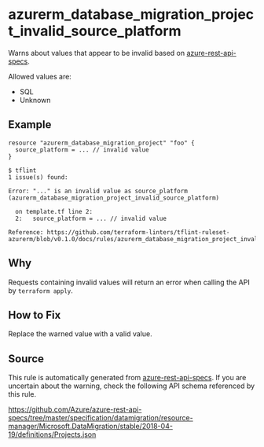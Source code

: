 <!--- This file generated by `tools/apispec-rule-gen/main.go`. DO NOT EDIT --->

# azurerm_database_migration_project_invalid_source_platform

Warns about values that appear to be invalid based on [azure-rest-api-specs](https://github.com/Azure/azure-rest-api-specs).

Allowed values are:
- SQL
- Unknown

## Example

```hcl
resource "azurerm_database_migration_project" "foo" {
  source_platform = ... // invalid value
}
```

```
$ tflint
1 issue(s) found:

Error: "..." is an invalid value as source_platform (azurerm_database_migration_project_invalid_source_platform)

  on template.tf line 2:
  2:   source_platform = ... // invalid value

Reference: https://github.com/terraform-linters/tflint-ruleset-azurerm/blob/v0.1.0/docs/rules/azurerm_database_migration_project_invalid_source_platform.md

```

## Why

Requests containing invalid values will return an error when calling the API by `terraform apply`.

## How to Fix

Replace the warned value with a valid value.

## Source

This rule is automatically generated from [azure-rest-api-specs](https://github.com/Azure/azure-rest-api-specs). If you are uncertain about the warning, check the following API schema referenced by this rule.

https://github.com/Azure/azure-rest-api-specs/tree/master/specification/datamigration/resource-manager/Microsoft.DataMigration/stable/2018-04-19/definitions/Projects.json
